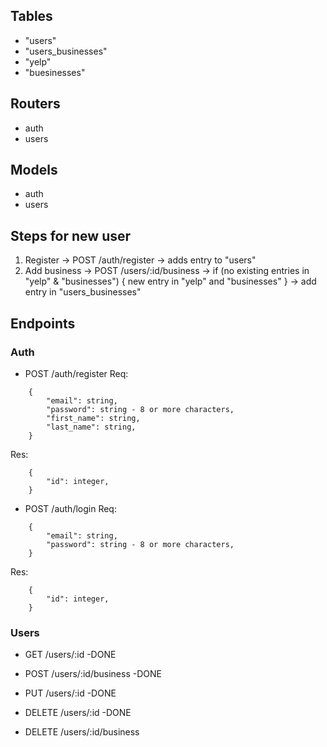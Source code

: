 ## Tables

- "users"
- "users_businesses"
- "yelp"
- "buesinesses"

## Routers

- auth
- users

## Models

- auth
- users

## Steps for new user

1. Register -> POST /auth/register -> adds entry to "users"
2. Add business -> POST /users/:id/business -> if (no existing entries in "yelp" & "businesses") { new entry in "yelp" and "businesses" } -> add entry in "users_businesses"

## Endpoints

### Auth

- POST /auth/register
  Req:

```
    {
        "email": string,
        "password": string - 8 or more characters,
        "first_name": string,
        "last_name": string,
    }
```

Res:

```
    {
        "id": integer,
    }
```

- POST /auth/login
  Req:

```
    {
        "email": string,
        "password": string - 8 or more characters,
    }
```

Res:

```
    {
        "id": integer,
    }
```

### Users

- GET /users/:id -DONE

- POST /users/:id/business -DONE
- PUT /users/:id -DONE
- DELETE /users/:id -DONE
- DELETE /users/:id/business
